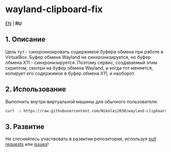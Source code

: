 # wayland-clipboard-fix

[EN](README.md) | **RU**

## 1. Описание

Цель тут - синхронизировать содержимое буфера обмена при работе в VirtualBox.
Буфер обмена Wayland не синхронизируется, но буфер обмена X11 - синхронизируется.
Поэтому сервис, создаваемый этим скриптом, смотри на буфер обмена Wayland, и когда тот меняется, копирует его содержимое в буфер обмена X11, и наоборот.

## 2. Использование

Выполнить внутри виртуальной машины для обычного пользователя:

```bash
curl -s https://raw.githubusercontent.com/Nikolai2038/wayland-clipboard-fix/main/fix.sh | sh
```

## 3. Развитие

Не стесняйтесь участвовать в развитии репозитория, используя [pull requests](https://github.com/Nikolai2038/wayland-clipboard-fix/pulls) или [issues](https://github.com/Nikolai2038/wayland-clipboard-fix/issues)!

